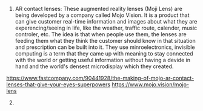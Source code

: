 1. AR contact lenses: These augmented reality lenses (Moji Lens) are being developed by a company called Mojo Vision. It is a product that can  give customer real-time information and images about what they are experencing/seeing in life, like the weather, traffic route, calender, music controler, etc. The idea is that when people use them, the lenses are feeding them what they think the customer should know in that situation and prescription can be built into it. They use minroelectronics, invisible computing is a term that they came up with meaning to stay connected with the world or getting useful information without having a devide in hand and the world's densest microdisplay which they created.  

https://www.fastcompany.com/90441928/the-making-of-mojo-ar-contact-lenses-that-give-your-eyes-superpowers
https://www.mojo.vision/mojo-lens

2. 